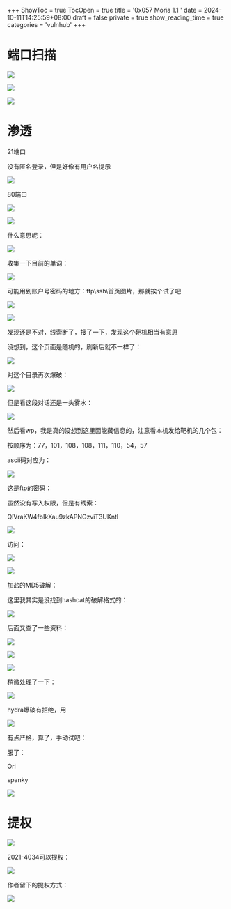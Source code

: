 +++
ShowToc = true
TocOpen = true
title = '0x057 Moria 1.1 '
date = 2024-10-11T14:25:59+08:00
draft = false
private = true
show_reading_time = true
categories = 'vulnhub'
+++



# 端口扫描

![](/vulnhub_img/WEBRESOURCEcacaae954e8d23744a4041baa57d1ba3image.png)

![](/vulnhub_img/WEBRESOURCEe8b6d1d91ecfaf277eea7160cc9902ddimage.png)

![](/vulnhub_img/WEBRESOURCE3ff8278fa61995fcc0fe922ea689a529image.png)

# 渗透

21端口

没有匿名登录，但是好像有用户名提示

![](/vulnhub_img/WEBRESOURCEbe35638162f0c84f995eb0b88335b584image.png)

80端口

![](/vulnhub_img/WEBRESOURCE6bfd8cad1a1e44e51e99de3184ad4c0eimage.png)

![](/vulnhub_img/WEBRESOURCEf42024073e9017b2269167ae04e3eaa9image.png)

什么意思呢：

![](/vulnhub_img/WEBRESOURCEd6b8e169b957283965b6df36f9826fd1image.png)

收集一下目前的单词：

![](/vulnhub_img/WEBRESOURCE09e358376ca873d91f00339ce2f9eceeimage.png)

可能用到账户号密码的地方：ftp\ssh\首页图片，那就挨个试了吧

![](/vulnhub_img/WEBRESOURCE74ded5f2a963ebce62001c53fe911babimage.png)

![](/vulnhub_img/WEBRESOURCEdd14bc3a9f58394795c65487b3fa40baimage.png)

发现还是不对，线索断了，搜了一下，发现这个靶机相当有意思

没想到，这个页面是随机的，刷新后就不一样了：

![](/vulnhub_img/WEBRESOURCE38e9387b3accccc4cdcf115e22207bd9image.png)

对这个目录再次爆破：

![](/vulnhub_img/WEBRESOURCE173673037a134a2f3426539a6d654f4cimage.png)

但是看这段对话还是一头雾水：

![](/vulnhub_img/WEBRESOURCE4c96b7f77d0612b3416b5d8423f21d43image.png)

然后看wp，我是真的没想到这里面能藏信息的，注意看本机发给靶机的几个包：

按顺序为：77，101，108，108，111，110，54，57

ascii码对应为：

![](/vulnhub_img/WEBRESOURCEf371fe4b288f2d5fc3af1e4301ce02e9image.png)

这是ftp的密码：

虽然没有写入权限，但是有线索：

QlVraKW4fbIkXau9zkAPNGzviT3UKntl

![](/vulnhub_img/WEBRESOURCE38551cb5a4ad272ceea65021ad5fff7cimage.png)

访问：

![](/vulnhub_img/WEBRESOURCEe327071b007faf520cce5645a85d9dbfimage.png)

![](/vulnhub_img/WEBRESOURCEeb12e472507b9dadaba29cb1df575c5cimage.png)

加盐的MD5破解：

这里我其实是没找到hashcat的破解格式的：

![](/vulnhub_img/WEBRESOURCE9740b10664c6d3d7e62a15013b762e06image.png)

后面又查了一些资料：

![](/vulnhub_img/WEBRESOURCE10f1e4e395d7e67cdd63c66747a4c01eimage.png)

![](/vulnhub_img/WEBRESOURCE9e0a2b090648b3e398a203c56743040aimage.png)

![](/vulnhub_img/WEBRESOURCEaa15cbedaa5c45788606113d41edc59cimage.png)

稍微处理了一下：

![](/vulnhub_img/WEBRESOURCE31fde46dd5dcb40d19ac7a079405bb39image.png)

hydra爆破有拒绝，用

![](/vulnhub_img/WEBRESOURCE7509ca6d065293626fc1062738f8adffimage.png)

有点严格，算了，手动试吧：

服了：

Ori

spanky

![](/vulnhub_img/WEBRESOURCE8de11624856aa7d68aef845b97c5f3b4image.png)

# 提权

![](/vulnhub_img/WEBRESOURCE85d0e343de32d40499980fa7f0579067image.png)

2021-4034可以提权：

![](/vulnhub_img/WEBRESOURCEf566db66025c742fbf89057131917360image.png)

作者留下的提权方式：

![](/vulnhub_img/WEBRESOURCEaee5155ac4ff608461870a6230a2c268image.png)

 
